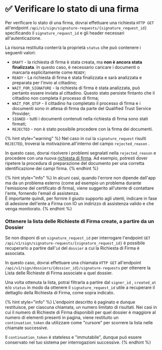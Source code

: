 # ✅ Verificare lo stato di una firma

Per verificare lo stato di una firma, dovrai effettuare una richiesta `HTTP GET` all'endpoint `/api/v1/sign/signature-requests/{signature_request_id}` specificando il `signature_request_id` e gli header necessari all'autenticazione.

La risorsa restituita conterrà la proprietà `status` che può contenere i seguenti valori:

* `DRAFT` - la richiesta di firma è stata creata, ma **non è ancora stata finalizzata**. In questo caso, è necessario caricare i documenti o marcarla esplicitamente come `READY`;
* `READY` - La richiesta di firma è stata finalizzata e sarà analizzata e preparata per l'invio al cittadino;
* `WAIT_FOR_SIGNATURE` - la richiesta di firma è stata analizzata, può pertanto essere inviata al cittadino. Questo stato persiste fintanto che il cittadino non completa il processo di firma;
* `WAIT_FOR_QTSP` - il cittadino ha completato il processo di firma e i documenti sono in attesa di firma da parte del Qualified Trust Service Provider;
* `SIGNED` - tutti i documenti contenuti nella richiesta di firma sono stati firmati;
* `REJECTED` - non è stato possibile procedere con la firma dei documenti.&#x20;

{% hint style="warning" %}
Nel caso in cui la `signature_request` risulti `REJECTED`, troverai la motivazione.all'interno del campo `rejected_reason` .&#x20;

In questo caso, dovrai risolvere i problemi segnalati nella `rejected_reason` e procedere con una nuova [richiesta di firma](richiedere-una-firma/). Ad esempio, potresti dover ripetere la procedura di preparazione del documento per una corretta identificazione dei campi firma.
{% endhint %}

{% hint style="info" %}
In alcuni casi, quando l'errore non dipende dall'app ma da un problema esterno (come ad esempio un problema durante l'emissione del certificato di firma), viene suggerito all'utente di contattare l'ente, fornendo l'email di assistenza.\
È importante quindi, per fornire il giusto supporto agli utenti, indicare in fase di adesione dell'ente a Firma con IO un indirizzo di assistenza valido e che venga monitorato.
{% endhint %}

### Ottenere la lista delle Richieste di Firma create, a partire da un Dossier

Se non disponi di un `signature_request_id` per interrogare l'endpoint `GET /api/v1/sign/signature-requests/{signature_request_id}` è possibile recuperarlo a partire dall'`id` del `dossier` a cui la Richiesta di Firma è associata.

In questo caso, dovrai effettuare una chiamata `HTTP GET` all'endpoint `/api/v1/sign/dossiers/{dossier_id}/signature-requests` per ottenere la Lista delle Richieste di Firma associate a quel dossier.

Una volta ottenuta la lista, potrai filtrarla a partire dal `signer_id` , `created_at` e/o `status` in modo da ottenere il `signature_request_id` utile a recuperare il dettaglio della Richiesta di Firma, come sopra indicato.

{% hint style="info" %}
L'endpoint descritto è paginato e dunque restituisce, per ciascuna chiamata, un numero limitato di risultati. Nei casi in cui il numero di Richieste di Firma disponibili per quel dossier è maggiore al numero di elementi presenti in pagina, viene restituito un `continuation_token` da utilizzare come "cursore" per scorrere la lista nelle chiamate successive.

Il `continuation_token` è stateless e "immutabile", dunque può essere conservato nel tuo sistema per interrogazioni successive.
{% endhint %}
